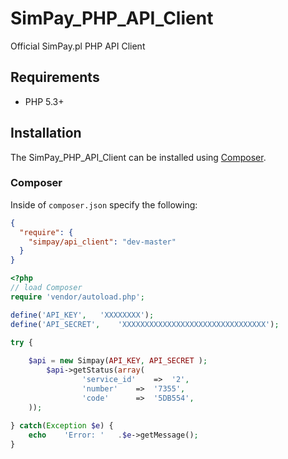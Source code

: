 # SimPay_PHP_API_Client
Official SimPay.pl PHP API Client 

## Requirements
* PHP 5.3+

## Installation

The SimPay_PHP_API_Client can be installed using [Composer](https://packagist.org/packages/simpay/api_client).

### Composer

Inside of `composer.json` specify the following:

``` json
{
  "require": {
    "simpay/api_client": "dev-master"
  }
}
```

``` php
<?php
// load Composer
require 'vendor/autoload.php';

define('API_KEY', 	'XXXXXXXX');
define('API_SECRET', 	'XXXXXXXXXXXXXXXXXXXXXXXXXXXXXXXX');

try {
	
	$api = new Simpay(API_KEY, API_SECRET );
        $api->getStatus(array(
				'service_id' 	=>	'2',							
				'number'	=>	'7355',
				'code'		=>	'5DB554',						
	));
	
} catch(Exception $e) {
	echo	'Error:	'	.$e->getMessage();
}
	
